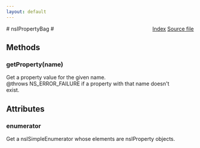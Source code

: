 ```yaml
---
layout: default
---
```

<div class='links' style='float:right'><a href="../index.html">Index</a>
<a href="http://dxr.mozilla.org/mozilla-central/source/xpcom/ds/nsIPropertyBag.idl">Source file</a>
</div>
# nsIPropertyBag #

## Methods ##

### getProperty(name) ###
  
Get a property value for the given name.  
@throws NS_ERROR_FAILURE if a property with that name doesn't  
exist.  
  

## Attributes ##

### enumerator ###
  
Get a nsISimpleEnumerator whose elements are nsIProperty objects.  
  
